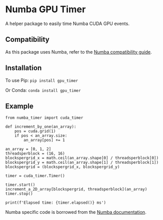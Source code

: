 # Numba GPU Timer
A helper package to easily time Numba CUDA GPU events.

## Compatibility 
As this package uses Numba, refer to the [Numba compatibility guide](https://numba.pydata.org/numba-doc/dev/user/installing.html#compatibility).

## Installation
To use Pip: `pip install gpu_timer`

Or Conda: `conda install gpu_timer`

## Example
```
from numba_timer import cuda_timer

def increment_by_one(an_array):
    pos = cuda.grid(1)
    if pos < an_array.size:
        an_array[pos] += 1

an_array = [0, 1, 2]
threadsperblock = (16, 16)
blockspergrid_x = math.ceil(an_array.shape[0] / threadsperblock[0])
blockspergrid_y = math.ceil(an_array.shape[1] / threadsperblock[1])
blockspergrid = (blockspergrid_x, blockspergrid_y)

timer = cuda_timer.Timer()

timer.start()
increment_a_2D_array[blockspergrid, threadsperblock](an_array)
timer.stop()

print(f'Elapsed time: {timer.elapsed()} ms')
```
Numba specific code is borrowed from the [Numba documentation](https://numba.pydata.org/numba-doc/latest/cuda/kernels.html).